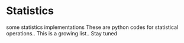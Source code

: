 # Statistics
some statistics implementations
These are python codes for statistical operations..
This is a growing list..
Stay tuned
